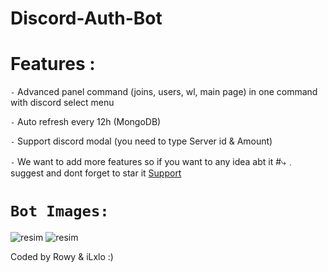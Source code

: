 # Discord-Auth-Bot

# Features :

`-` Advanced panel command (joins, users, wl, main page) in one command with discord select menu

`-` Auto refresh every 12h (MongoDB)

`-` Support discord modal (you need to type Server id & Amount)

`-` We want to add more features so if you want to any idea abt it #⤷﹒suggest and dont forget to star it [Support](https://discord.gg/4BZ4tCpnfT)


# `Bot Images:`

![resim](https://user-images.githubusercontent.com/98545753/221291339-d3f466c6-fa5b-4a1b-b6b3-50048a8e2953.png)
![resim](https://user-images.githubusercontent.com/98545753/221291784-4e25cb8e-f94c-4636-81e0-25060704ac50.png)





Coded by Rowy & iLxlo :)
